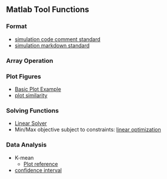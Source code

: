 Matlab Tool Functions
---

### Format
- [simulation code comment standard](./file/sim_comment.md)
- [simulation markdown standard](./file/sim_md_standard.md)

### Array Operation



### Plot Figures
- [Basic Plot Example](./file/plotFigure.m)
- [plot similarity](./file/plotSimilarity.md)

### Solving Functions
- [Linear Solver](./file/LinearSolver.m)
- Min/Max objective subject to constraints: [linear optimization](./file/LPInequation.m)

### Data Analysis
- K-mean
  - [Plot reference](http://stackoverflow.com/questions/18091728/k-means-cluster-plot)
- [confidence interval](./file/confidenceInterval.m)
